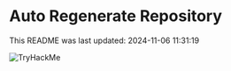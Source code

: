 # Auto Regenerate Repository

This README was last updated: 2024-11-06 11:31:19

 ![TryHackMe](https://tryhackme.com/badge/533634)